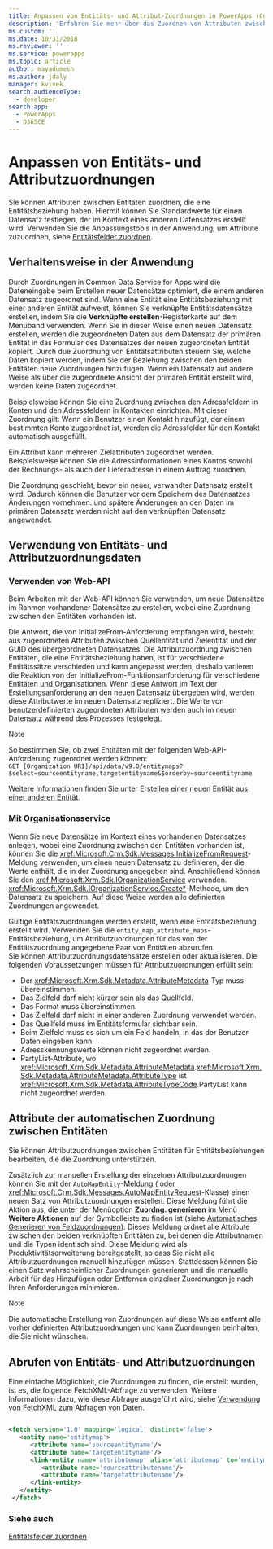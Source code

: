 ```yaml
---
title: Anpassen von Entitäts- und Attribut-Zuordnungen in PowerApps (Common Data Service for Apps) | Microsoft Docs
description: 'Erfahren Sie mehr über das Zuordnen von Attributen zwischen Entitäten, die eine Entitätsbeziehung in PowerApps haben. Hiermit können Sie Standardwerte für einen Datensatz festlegen, der im Kontext eines anderen Datensatzes erstellt wird.'
ms.custom: ''
ms.date: 10/31/2018
ms.reviewer: ''
ms.service: powerapps
ms.topic: article
author: mayadumesh
ms.author: jdaly
manager: kvivek
search.audienceType:
  - developer
search.app:
  - PowerApps
  - D365CE
---
```

# <a name="customize-entity-and-attribute-mappings"></a>Anpassen von Entitäts- und Attributzuordnungen

Sie können Attributen zwischen Entitäten zuordnen, die eine Entitätsbeziehung haben. Hiermit können Sie Standardwerte für einen Datensatz festlegen, der im Kontext eines anderen Datensatzes erstellt wird. Verwenden Sie die Anpassungstools in der Anwendung, um Attribute zuzuordnen, siehe [Entitätsfelder zuordnen](../../maker/common-data-service/map-entity-fields.md).

<a name="bkmk_BehaviorintheApplication"></a>

## <a name="behavior-in-the-application"></a>Verhaltensweise in der Anwendung

 Durch Zuordnungen in Common Data Service for Apps wird die Dateneingabe beim Erstellen neuer Datensätze optimiert, die einem anderen Datensatz zugeordnet sind. Wenn eine Entität eine Entitätsbeziehung mit einer anderen Entität aufweist, können Sie verknüpfte Entitätsdatensätze erstellen, indem Sie die **Verknüpfte erstellen**-Registerkarte auf dem Menüband verwenden. Wenn Sie in dieser Weise einen neuen Datensatz erstellen, werden die zugeordneten Daten aus dem Datensatz der primären Entität in das Formular des Datensatzes der neuen zugeordneten Entität kopiert. Durch due Zuordnung von Entitätsattributen steuern Sie, welche Daten kopiert werden, indem Sie der Beziehung zwischen den beiden Entitäten neue Zuordnungen hinzufügen. Wenn ein Datensatz auf andere Weise als über die zugeordnete Ansicht der primären Entität erstellt wird, werden keine Daten zugeordnet.  

 Beispielsweise können Sie eine Zuordnung zwischen den Adressfeldern in Konten und den Adressfeldern in Kontakten einrichten. Mit dieser Zuordnung gilt: Wenn ein Benutzer einen Kontakt hinzufügt, der einem bestimmten Konto zugeordnet ist, werden die Adressfelder für den Kontakt automatisch ausgefüllt.  

 Ein Attribut kann mehreren Zielattributen zugeordnet werden. Beispielsweise können Sie die Adressinformationen eines Kontos sowohl der Rechnungs- als auch der Lieferadresse in einem Auftrag zuordnen.  

 Die Zuordnung geschieht, bevor ein neuer, verwandter Datensatz erstellt wird. Dadurch können die Benutzer vor dem Speichern des Datensatzes Änderungen vornehmen. und spätere Änderungen an den Daten im primären Datensatz werden nicht auf den verknüpften Datensatz angewendet.  

<a name="bkmk_UsingEntityandAttributeMappingData"></a>

## <a name="using-entity-and-attribute-mapping-data"></a>Verwendung von Entitäts- und Attributzuordnungsdaten

### <a name="using-web-api"></a>Verwenden von Web-API

Beim Arbeiten mit der Web-API können Sie <xref href="Microsoft.Dynamics.CRM.InitializeFrom?text=InitializeFrom Function" /> verwenden, um neue Datensätze im Rahmen vorhandener Datensätze zu erstellen, wobei eine Zuordnung zwischen den Entitäten vorhanden ist. 

Die Antwort, die von InitializeFrom-Anforderung empfangen wird, besteht aus zugeordneten Attributen zwischen Quellentität und Zielentität und der GUID des übergeordneten Datensatzes. Die Attributzuordnung zwischen Entitäten, die eine Entitätsbeziehung haben, ist für verschiedene Entitätssätze verschieden und kann angepasst werden, deshalb variieren die Reaktion von der InitializeFrom-Funktionsanforderung für verschiedene Entitäten und Organisationen. Wenn diese Antwort im Text der Erstellungsanforderung an den neuen Datensatz übergeben wird, werden diese Attributwerte im neuen Datensatz repliziert. Die Werte von benutzerdefinierten zugeordneten Attributen werden auch im neuen Datensatz während des Prozesses festgelegt.

> [!NOTE] 
> So bestimmen Sie, ob zwei Entitäten mit der folgenden Web-API-Anforderung zugeordnet werden können:<br/>`GET [Organization URI]/api/data/v9.0/entitymaps?$select=sourceentityname,targetentityname&$orderby=sourceentityname`

Weitere Informationen finden Sie unter [Erstellen einer neuen Entität aus einer anderen Entität](webapi/create-entity-web-api.md#create-a-new-entity-from-another-entity).

### <a name="using-organization-service"></a>Mit Organisationsservice

 Wenn Sie neue Datensätze im Kontext eines vorhandenen Datensatzes anlegen, wobei eine Zuordnung zwischen den Entitäten vorhanden ist, können Sie die <xref:Microsoft.Crm.Sdk.Messages.InitializeFromRequest>-Meldung verwenden, um einen neuen Datensatz zu definieren, der die Werte enthält, die in der Zuordnung angegeben sind. Anschließend können Sie den <xref:Microsoft.Xrm.Sdk.IOrganizationService> verwenden.
 <xref:Microsoft.Xrm.Sdk.IOrganizationService.Create*>-Methode, um den Datensatz zu speichern. Auf diese Weise werden alle definierten Zuordnungen angewendet.  

 Gültige Entitätszuordnungen werden erstellt, wenn eine Entitätsbeziehung erstellt wird. Verwenden Sie die `entity_map_attribute_maps`-Entitätsbeziehung, um Attributzuordnungen für das von der Entitätszuordnung angegebene Paar von Entitäten abzurufen.  
 Sie können Attributzuordnungsdatensätze erstellen oder aktualisieren. Die folgenden Voraussetzungen müssen für Attributzuordnungen erfüllt sein:  
- Der <xref:Microsoft.Xrm.Sdk.Metadata.AttributeMetadata>-Typ muss übereinstimmen.
- Das Zielfeld darf nicht kürzer sein als das Quellfeld.
- Das Format muss übereinstimmen.
- Das Zielfeld darf nicht in einer anderen Zuordnung verwendet werden.
- Das Quellfeld muss im Entitätsformular sichtbar sein.
- Beim Zielfeld muss es sich um ein Feld handeln, in das der Benutzer Daten eingeben kann.
- Adresskennungswerte können nicht zugeordnet werden.
- PartyList-Attribute, wo <xref:Microsoft.Xrm.Sdk.Metadata.AttributeMetadata>.<xref:Microsoft.Xrm.Sdk.Metadata.AttributeMetadata.AttributeType> ist <xref:Microsoft.Xrm.Sdk.Metadata.AttributeTypeCode>.PartyList kann nicht zugeordnet werden.

<a name="bkmk_Automapping"></a>

## <a name="auto-mapping-attributes-between-entities"></a>Attribute der automatischen Zuordnung zwischen Entitäten

 Sie können Attributzuordnungen zwischen Entitäten für Entitätsbeziehungen bearbeiten, die die Zuordnung unterstützen. 

 Zusätzlich zur manuellen Erstellung der einzelnen Attributzuordnungen können Sie mit der `AutoMapEntity`-Meldung (<xref href="Microsoft.Dynamics.CRM.AutoMapEntity?text=AutoMapEntity Action" /> oder <xref:Microsoft.Crm.Sdk.Messages.AutoMapEntityRequest>-Klasse) einen neuen Satz von Attributzuordnungen erstellen. Diese Meldung führt die Aktion aus, die unter der Menüoption **Zuordng. generieren** im Menü **Weitere Aktionen** auf der Symbolleiste zu finden ist (siehe [Automatisches Generieren von Feldzuordnungen](../../maker/common-data-service/map-entity-fields.md#automatically-generate-field-mappings)). Dieses Meldung ordnet alle Attribute zwischen den beiden verknüpften Entitäten zu, bei denen die Attributnamen und die Typen identisch sind. Diese Meldung wird als Produktivitätserweiterung bereitgestellt, so dass Sie nicht alle Attributzuordnungen manuell hinzufügen müssen. Stattdessen können Sie einen Satz wahrscheinlicher Zuordnungen generieren und die manuelle Arbeit für das Hinzufügen oder Entfernen einzelner Zuordnungen je nach Ihren Anforderungen minimieren. 

> [!NOTE]
> Die automatische Erstellung von Zuordnungen auf diese Weise entfernt alle vorher definierten Attributzuordnungen und kann Zuordnungen beinhalten, die Sie nicht wünschen.  

<a name="BKMK_mapping"></a>

## <a name="retrieve-the-entity-and-attribute-mappings"></a>Abrufen von Entitäts- und Attributzuordnungen

 Eine einfache Möglichkeit, die Zuordnungen zu finden, die erstellt wurden, ist es, die folgende FetchXML-Abfrage zu verwenden. Weitere Informationen dazu, wie diese Abfrage ausgeführt wird, siehe [Verwendung von FetchXML zum Abfragen von Daten](use-fetchxml-construct-query.md).

```xml

<fetch version='1.0' mapping='logical' distinct='false'>
   <entity name='entitymap'>
      <attribute name='sourceentityname'/>
      <attribute name='targetentityname'/>
      <link-entity name='attributemap' alias='attributemap' to='entitymapid' from='entitymapid' link-type='inner'>
         <attribute name='sourceattributename'/>
         <attribute name='targetattributename'/>
      </link-entity>
   </entity>
 </fetch>
```

### <a name="see-also"></a>Siehe auch

 [Entitätsfelder zuordnen](../../maker/common-data-service/map-entity-fields.md)